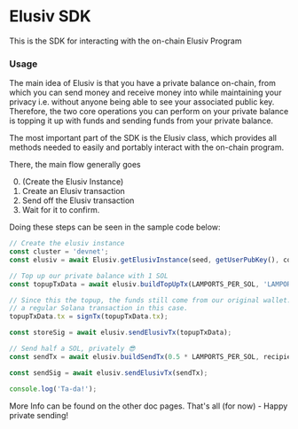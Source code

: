# Elusiv SDK
This is the SDK for interacting with the on-chain Elusiv Program

### Usage
The main idea of Elusiv is that you have a private balance on-chain, from which you can send money and receive money into while maintaining your privacy i.e. without anyone being able to see your associated public key. Therefore, the two core operations you can perform on your private balance is topping it up with funds and sending funds from your private balance. 

The most important part of the SDK is the Elusiv class, which provides all methods needed to easily and portably interact with the on-chain program. 

There, the main flow generally goes 

0. (Create the Elusiv Instance)
1. Create an Elusiv transaction
2. Send off the Elusiv transaction
3. Wait for it to confirm.

Doing these steps can be seen in the sample code below:

```js
// Create the elusiv instance
const cluster = 'devnet';
const elusiv = await Elusiv.getElusivInstance(seed, getUserPubKey(), connection, cluster);

// Top up our private balance with 1 SOL
const topupTxData = await elusiv.buildTopUpTx(LAMPORTS_PER_SOL, 'LAMPORTS');

// Since this the topup, the funds still come from our original wallet. This is just
// a regular Solana transaction in this case.
topupTxData.tx = signTx(topupTxData.tx);

const storeSig = await elusiv.sendElusivTx(topupTxData);

// Send half a SOL, privately 😎
const sendTx = await elusiv.buildSendTx(0.5 * LAMPORTS_PER_SOL, recipient, 'LAMPORTS');

const sendSig = await elusiv.sendElusivTx(sendTx);

console.log('Ta-da!');

```

More Info can be found on the other doc pages. That's all (for now) - Happy private sending!

